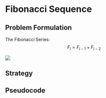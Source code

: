 # Fibonacci Sequence
## Problem Formulation
The Fibonacci Series:
$$F_i=F_{i-1}+F_{i-2} $$

![](https://i.imgur.com/2G6cCZh.png)

## Strategy

## Pseudocode